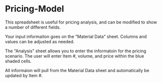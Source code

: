 # Pricing-Model
This spreadsheet is useful for pricing analysis, and can be modified to show a number of different fields.

Your input informaiton goes on the "Material Data" sheet.  Columns and values can be adjusted as needed.

The "Analysis" sheet allows you to enter the informatoin for the pricing scenario.  The user will enter Item #, volume, and price within the blue shaded cells.

All informaion will pull from the Material Data sheet and automatically be updated by Item #.
